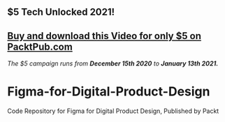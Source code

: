 ## $5 Tech Unlocked 2021!
[Buy and download this Video for only $5 on PacktPub.com](https://www.packtpub.com/product/figma-for-digital-product-design-video/9781800205529)
-----
*The $5 campaign         runs from __December 15th 2020__ to __January 13th 2021.__*

# Figma-for-Digital-Product-Design
Code Repository for Figma for Digital Product Design, Published by Packt
